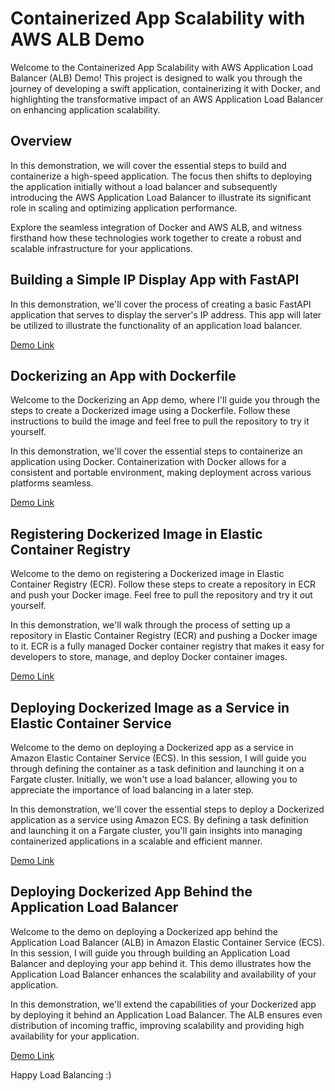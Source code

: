 # Containerized App Scalability with AWS ALB Demo
Welcome to the Containerized App Scalability with AWS Application Load Balancer (ALB) Demo! This project is designed to walk you through the journey of developing a swift application, containerizing it with Docker, and highlighting the transformative impact of an AWS Application Load Balancer on enhancing application scalability.

## Overview
In this demonstration, we will cover the essential steps to build and containerize a high-speed application. The focus then shifts to deploying the application initially without a load balancer and subsequently introducing the AWS Application Load Balancer to illustrate its significant role in scaling and optimizing application performance.

Explore the seamless integration of Docker and AWS ALB, and witness firsthand how these technologies work together to create a robust and scalable infrastructure for your applications.

## Building a Simple IP Display App with FastAPI
In this demonstration, we'll cover the process of creating a basic FastAPI application that serves to display the server's IP address. This app will later be utilized to illustrate the functionality of an application load balancer.

[Demo Link](https://youtu.be/KNitmmYJP_c)

## Dockerizing an App with Dockerfile
Welcome to the Dockerizing an App demo, where I'll guide you through the steps to create a Dockerized image using a Dockerfile. Follow these instructions to build the image and feel free to pull the repository to try it yourself.

In this demonstration, we'll cover the essential steps to containerize an application using Docker. Containerization with Docker allows for a consistent and portable environment, making deployment across various platforms seamless.

[Demo Link](https://youtu.be/70YLPb4-gBs)

## Registering Dockerized Image in Elastic Container Registry
Welcome to the demo on registering a Dockerized image in Elastic Container Registry (ECR). Follow these steps to create a repository in ECR and push your Docker image. Feel free to pull the repository and try it out yourself.

In this demonstration, we'll walk through the process of setting up a repository in Elastic Container Registry (ECR) and pushing a Docker image to it. ECR is a fully managed Docker container registry that makes it easy for developers to store, manage, and deploy Docker container images.

[Demo Link](https://youtu.be/0Sunu2ADxQA)

## Deploying Dockerized Image as a Service in Elastic Container Service
Welcome to the demo on deploying a Dockerized app as a service in Amazon Elastic Container Service (ECS). In this session, I will guide you through defining the container as a task definition and launching it on a Fargate cluster. Initially, we won't use a load balancer, allowing you to appreciate the importance of load balancing in a later step.

In this demonstration, we'll cover the essential steps to deploy a Dockerized application as a service using Amazon ECS. By defining a task definition and launching it on a Fargate cluster, you'll gain insights into managing containerized applications in a scalable and efficient manner.

[Demo Link](https://youtu.be/KzGPFBZ6jqo)

## Deploying Dockerized App Behind the Application Load Balancer
Welcome to the demo on deploying a Dockerized app behind the Application Load Balancer (ALB) in Amazon Elastic Container Service (ECS). In this session, I will guide you through building an Application Load Balancer and deploying your app behind it. 
This demo illustrates how the Application Load Balancer enhances the scalability and availability of your application.

In this demonstration, we'll extend the capabilities of your Dockerized app by deploying it behind an Application Load Balancer. The ALB ensures even distribution of incoming traffic, improving scalability and providing high availability for your application.

[Demo Link](https://youtu.be/-JVg9yWLMcM)

Happy Load Balancing :)





